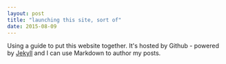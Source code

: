 ```yaml
---
layout: post
title: "launching this site, sort of"
date: 2015-08-09
---
```


Using a guide to put this website together. It's hosted by Github - powered by [Jekyll](http://jekyllrb.com) and I can use Markdown to author my posts.
